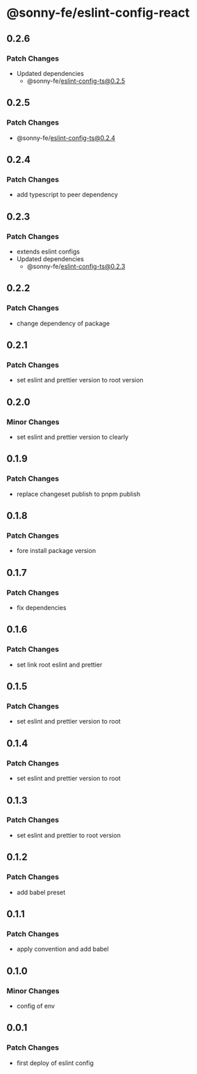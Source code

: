 # @sonny-fe/eslint-config-react

## 0.2.6

### Patch Changes

- Updated dependencies
  - @sonny-fe/eslint-config-ts@0.2.5

## 0.2.5

### Patch Changes

- @sonny-fe/eslint-config-ts@0.2.4

## 0.2.4

### Patch Changes

- add typescript to peer dependency

## 0.2.3

### Patch Changes

- extends eslint configs
- Updated dependencies
  - @sonny-fe/eslint-config-ts@0.2.3

## 0.2.2

### Patch Changes

- change dependency of package

## 0.2.1

### Patch Changes

- set eslint and prettier version to root version

## 0.2.0

### Minor Changes

- set eslint and prettier version to clearly

## 0.1.9

### Patch Changes

- replace changeset publish to pnpm publish

## 0.1.8

### Patch Changes

- fore install package version

## 0.1.7

### Patch Changes

- fix dependencies

## 0.1.6

### Patch Changes

- set link root eslint and prettier

## 0.1.5

### Patch Changes

- set eslint and prettier version to root

## 0.1.4

### Patch Changes

- set eslint and prettier version to root

## 0.1.3

### Patch Changes

- set eslint and prettier to root version

## 0.1.2

### Patch Changes

- add babel preset

## 0.1.1

### Patch Changes

- apply convention and add babel

## 0.1.0

### Minor Changes

- config of env

## 0.0.1

### Patch Changes

- first deploy of eslint config
